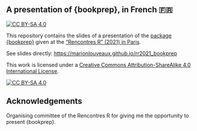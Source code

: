 
<!-- README.md is generated from README.Rmd. Please edit that file -->

## A presentation of {bookprep}, in French :fr:

<!-- badges: start -->

[![CC
BY-SA 4.0](https://img.shields.io/badge/License-CC%20BY--SA%204.0-lightgrey.svg)](http://creativecommons.org/licenses/by-sa/4.0/)
<!-- badges: end -->

This repository contains the slides of a presentation of the [package
{bookprep}](https://github.com/marionlouveaux/bookprep) given at the
[“Rencontres R” (2021) in Paris](https://paris2021.rencontresr.fr/).

See slides directly: <https://marionlouveaux.github.io/rr2021_bookprep>

This work is licensed under a [Creative Commons
Attribution-ShareAlike 4.0 International
License](http://creativecommons.org/licenses/by-sa/4.0/).

[![CC
BY-SA 4.0](https://licensebuttons.net/l/by-sa/4.0/88x31.png)](http://creativecommons.org/licenses/by-sa/4.0/)

## Acknowledgements

Organising committee of the Rencontres R for giving me the opportunity
to present {bookprep}.
